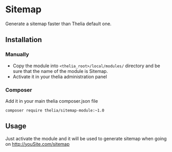 # Sitemap

Generate a sitemap faster than Thelia default one.

## Installation

### Manually

* Copy the module into ```<thelia_root>/local/modules/``` directory and be sure that the name of the module is Sitemap.
* Activate it in your thelia administration panel

### Composer

Add it in your main thelia composer.json file

```
composer require thelia/sitemap-module:~1.0
```

## Usage

Just activate the module and it will be used to generate sitemap when going on http://youSite.com/sitemap